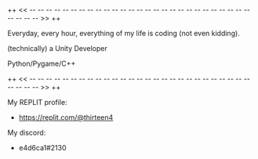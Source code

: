 
++ << -- -- -- -- -- -- -- -- -- -- -- -- -- -- -- -- -- -- -- -- -- -- -- -- -- -- -- -- -- -- -- >> ++

  Everyday, every hour, everything of my life is coding (not even kidding).
  
  (technically) a Unity Developer
  
  Python/Pygame/C++

++ << -- -- -- -- -- -- -- -- -- -- -- -- -- -- -- -- -- -- -- -- -- -- -- -- -- -- -- -- -- -- -- >> ++

My REPLIT profile:

- https://replit.com/@thirteen4

My discord:

- e4d6ca1#2130
